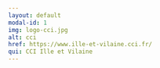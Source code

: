 ```yaml
---
layout: default
modal-id: 1
img: logo-cci.jpg
alt: cci
href: https://www.ille-et-vilaine.cci.fr/
qui: CCI Ille et Vilaine
---
```

